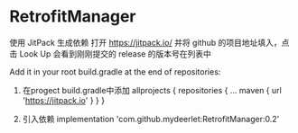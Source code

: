 # RetrofitManager


使用 JitPack 生成依赖
打开 https://jitpack.io/ 并将 github 的项目地址填入，点击 Look Up
会看到刚刚提交的 release 的版本号在列表中


Add it in your root build.gradle at the end of repositories:

1.  在progect build.gradle中添加
    allprojects {
      repositories {
        ...
        maven { url 'https://jitpack.io' }
      }
    }
    
2. 引入依赖
   implementation 'com.github.mydeerlet:RetrofitManager:0.2'
